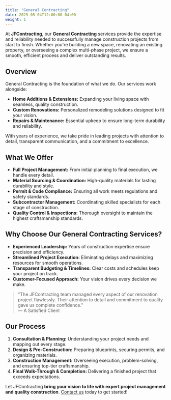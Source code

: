```yaml
---
title: "General Contracting"
date: 2025-05-04T12:00:00-04:00
weight: 1
---
```


At **JFContracting**, our **General Contracting** services provide the expertise and reliability needed to successfully manage construction projects from start to finish. Whether you're building a new space, renovating an existing property, or overseeing a complex multi-phase project, we ensure a smooth, efficient process and deliver outstanding results.

## Overview

General Contracting is the foundation of what we do. Our services work alongside:
- **Home Additions & Extensions:** Expanding your living space with seamless, quality construction.
- **Custom Renovations:** Personalized remodeling solutions designed to fit your vision.
- **Repairs & Maintenance:** Essential upkeep to ensure long-term durability and reliability.

With years of experience, we take pride in leading projects with attention to detail, transparent communication, and a commitment to excellence.

## What We Offer

- **Full Project Management:** From initial planning to final execution, we handle every detail.
- **Material Sourcing & Coordination:** High-quality materials for lasting durability and style.
- **Permit & Code Compliance:** Ensuring all work meets regulations and safety standards.
- **Subcontractor Management:** Coordinating skilled specialists for each stage of construction.
- **Quality Control & Inspections:** Thorough oversight to maintain the highest craftsmanship standards.

## Why Choose Our General Contracting Services?

- **Experienced Leadership:** Years of construction expertise ensure precision and efficiency.
- **Streamlined Project Execution:** Eliminating delays and maximizing resources for smooth operations.
- **Transparent Budgeting & Timelines:** Clear costs and schedules keep your project on track.
- **Customer-Focused Approach:** Your vision drives every decision we make.

> "The JFContracting team managed every aspect of our renovation project flawlessly. Their attention to detail and commitment to quality gave us complete confidence."  
> — A Satisfied Client

## Our Process

1. **Consultation & Planning:** Understanding your project needs and mapping out every stage.
2. **Design & Pre-Construction:** Preparing blueprints, securing permits, and organizing materials.
3. **Construction Management:** Overseeing execution, problem-solving, and ensuring top-tier craftsmanship.
4. **Final Walk-Through & Completion:** Delivering a finished project that exceeds expectations.

Let JFContracting **bring your vision to life with expert project management and quality construction**. [Contact us](mailto:info@jfcontracting.biz) today to get started!
